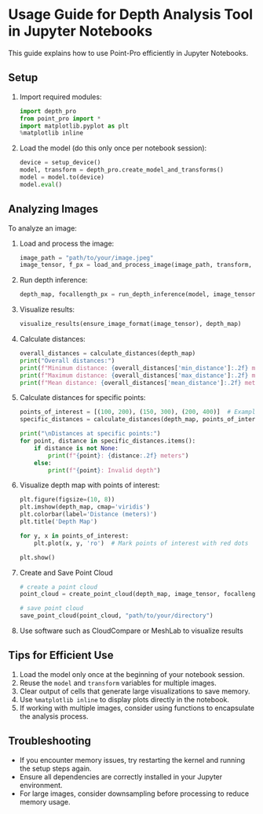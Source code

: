 # Usage Guide for Depth Analysis Tool in Jupyter Notebooks

This guide explains how to use Point-Pro efficiently in Jupyter Notebooks.

## Setup

1. Import required modules:

    ```python
    import depth_pro
    from point_pro import *
    import matplotlib.pyplot as plt
    %matplotlib inline
    ```

2. Load the model (do this only once per notebook session):

    ```python
    device = setup_device()
    model, transform = depth_pro.create_model_and_transforms()
    model = model.to(device)
    model.eval()
    ```

## Analyzing Images

To analyze an image:

1. Load and process the image:

    ```python
    image_path = "path/to/your/image.jpeg"
    image_tensor, f_px = load_and_process_image(image_path, transform, device)
    ```

2. Run depth inference:

    ```python
    depth_map, focallength_px = run_depth_inference(model, image_tensor, f_px)
    ```

3. Visualize results:

    ```python
    visualize_results(ensure_image_format(image_tensor), depth_map)
    ```

4. Calculate distances:

    ```python
    overall_distances = calculate_distances(depth_map)
    print("Overall distances:")
    print(f"Minimum distance: {overall_distances['min_distance']:.2f} meters")
    print(f"Maximum distance: {overall_distances['max_distance']:.2f} meters")
    print(f"Mean distance: {overall_distances['mean_distance']:.2f} meters")
    ```

5. Calculate distances for specific points:

    ```python
    points_of_interest = [(100, 200), (150, 300), (200, 400)]  # Example coordinates
    specific_distances = calculate_distances(depth_map, points_of_interest)
    
    print("\nDistances at specific points:")
    for point, distance in specific_distances.items():
        if distance is not None:
            print(f"{point}: {distance:.2f} meters")
        else:
            print(f"{point}: Invalid depth")
    ```

6. Visualize depth map with points of interest:

    ```python
    plt.figure(figsize=(10, 8))
    plt.imshow(depth_map, cmap='viridis')
    plt.colorbar(label='Distance (meters)')
    plt.title('Depth Map')
    
    for y, x in points_of_interest:
        plt.plot(x, y, 'ro')  # Mark points of interest with red dots
    
    plt.show()
    ```

 7. Create and Save Point Cloud

    ```python
    # create a point cloud
    point_cloud = create_point_cloud(depth_map, image_tensor, focallength_px)

    # save point cloud
    save_point_cloud(point_cloud, "path/to/your/directory")
    ```
    

 8. Use software such as CloudCompare or MeshLab to visualize results


## Tips for Efficient Use

1. Load the model only once at the beginning of your notebook session.
2. Reuse the `model` and `transform` variables for multiple images.
3. Clear output of cells that generate large visualizations to save memory.
4. Use `%matplotlib inline` to display plots directly in the notebook.
5. If working with multiple images, consider using functions to encapsulate the analysis process.

## Troubleshooting

- If you encounter memory issues, try restarting the kernel and running the setup steps again.
- Ensure all dependencies are correctly installed in your Jupyter environment.
- For large images, consider downsampling before processing to reduce memory usage.
